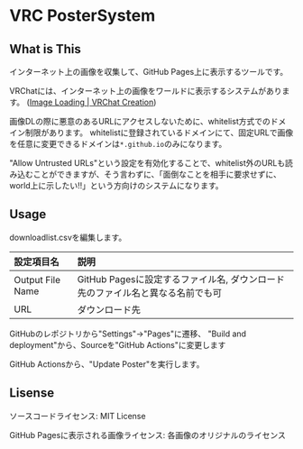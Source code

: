 # VRC PosterSystem

## What is This

インターネット上の画像を収集して、GitHub Pages上に表示するツールです。

VRChatには、インターネット上の画像をワールドに表示するシステムがあります。
([Image Loading | VRChat Creation](https://creators.vrchat.com/worlds/udon/image-loading/))

画像DLの際に悪意のあるURLにアクセスしないために、whitelist方式でのドメイン制限があります。
whitelistに登録されているドメインにて、固定URLで画像を任意に変更できるドメインは`*.github.io`のみになります。

"Allow Untrusted URLs"という設定を有効化することで、whitelist外のURLも読み込むことができますが、そう言わずに、「面倒なことを相手に要求せずに、world上に示したい!!」という方向けのシステムになります。

## Usage

downloadlist.csvを編集します。

|設定項目名|説明|
|:--|:--|
|Output File Name|GitHub Pagesに設定するファイル名, ダウンロード先のファイル名と異なる名前でも可|
|URL|ダウンロード先|

GitHubのレポジトリから"Settings"->"Pages"に遷移、
"Build and deployment"から、Sourceを"GitHub Actions"に変更します

GitHub Actionsから、"Update Poster"を実行します。

## Lisense

ソースコードライセンス: MIT License

GitHub Pagesに表示される画像ライセンス: 各画像のオリジナルのライセンス
